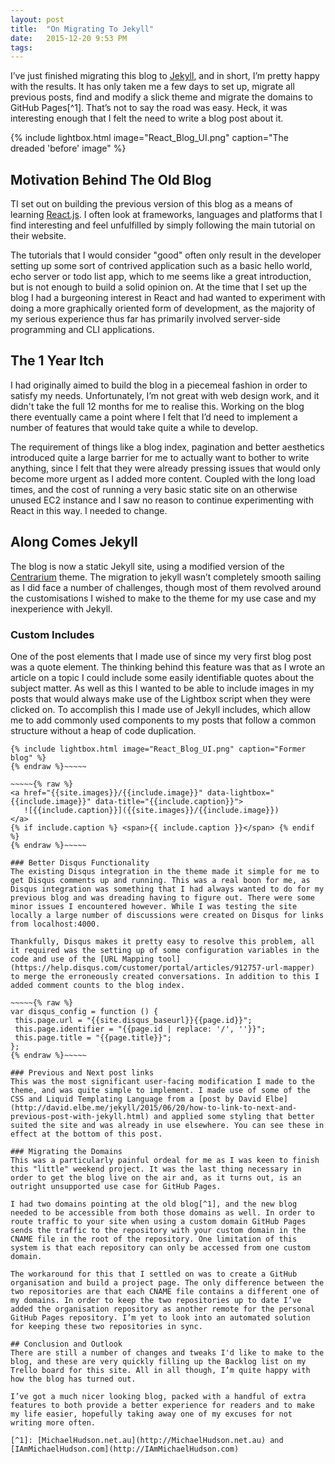 ```yaml
---
layout: post
title:  "On Migrating To Jekyll"
date:   2015-12-20 9:53 PM
tags:
---
```


I’ve just finished migrating this blog to [Jekyll](http://www.jekyllrb.com), and in short, I’m pretty happy with the results. It has only taken me a few days to set up, migrate all previous posts, find and modify a slick theme and migrate the domains to GitHub Pages[^1]. That’s not to say the road was easy. Heck, it was interesting enough that I felt the need to write a blog post about it.

{% include lightbox.html image="React_Blog_UI.png" caption="The dreaded 'before' image" %}

## Motivation Behind The Old Blog
TI set out on building the previous version of this blog as a means of learning [React.js](http://https://facebook.github.io/react/). I often look at frameworks, languages and platforms that I find interesting and feel unfulfilled by simply following the main tutorial on their website.

The tutorials that I would consider "good" often only result in the developer setting up some sort of contrived application such as a basic hello world, echo server or todo list app, which to me seems like a great introduction, but is not enough to build a solid opinion on. At the time that I set up the blog I had a burgeoning interest in React and had wanted to experiment with doing a more graphically oriented form of development, as the majority of my serious experience thus far has primarily involved server-side programming and CLI applications.

## The 1 Year Itch
I had originally aimed to build the blog in a piecemeal fashion in order to satisfy my needs. Unfortunately, I’m not great with web design work, and it didn't take the full 12 months for me to realise this. Working on the blog there eventually came a point where I felt that I’d need to implement a number of features that would take quite a while to develop.

The requirement of things like a blog index, pagination and better aesthetics introduced quite a large barrier for me to actually want to bother to write anything, since I felt that they were already pressing issues that would only become more urgent as I added more content. Coupled with the long load times, and the cost of running a very basic static site on an otherwise unused EC2 instance and I saw no reason to continue experimenting with React in this way. I needed to change.

## Along Comes Jekyll
The blog is now a static Jekyll site, using a modified version of the [Centrarium](http://www.bencentra.com/centrarium) theme. The migration to jekyll wasn’t completely smooth sailing as I did face a number of challenges, though most of them revolved around the customisations I wished to make to the theme for my use case and my inexperience with Jekyll.

### Custom Includes
One of the post elements that I made use of since my very first blog post was a quote element. The thinking behind this feature was that as I wrote an article on a topic I could include some easily identifiable quotes about the subject matter. As well as this I wanted to be able to include images in my posts that would always make use of the Lightbox script when they were clicked on. To accomplish this I made use of Jekyll includes, which allow me to add commonly used components to my posts that follow a common structure without a heap of code duplication.

~~~~~{% raw %}
{% include lightbox.html image="React_Blog_UI.png" caption="Former blog" %}
{% endraw %}~~~~~

~~~~~{% raw %}
<a href="{{site.images}}/{{include.image}}" data-lightbox="{{include.image}}" data-title="{{include.caption}}">
   ![{{include.caption}}]({{site.images}}/{{include.image}})
</a>
{% if include.caption %} <span>{{ include.caption }}</span> {% endif %}
{% endraw %}~~~~~

### Better Disqus Functionality
The existing Disqus integration in the theme made it simple for me to get Disqus comments up and running. This was a real boon for me, as Disqus integration was something that I had always wanted to do for my previous blog and was dreading having to figure out. There were some minor issues I encountered however. While I was testing the site locally a large number of discussions were created on Disqus for links from localhost:4000.

Thankfully, Disqus makes it pretty easy to resolve this problem, all it required was the setting up of some configuration variables in the code and use of the [URL Mapping tool](https://help.disqus.com/customer/portal/articles/912757-url-mapper) to merge the erroneously created conversations. In addition to this I added comment counts to the blog index.

~~~~~{% raw %}
var disqus_config = function () {
 this.page.url = "{{site.disqus_baseurl}}{{page.id}}";
 this.page.identifier = "{{page.id | replace: '/', ''}}";
 this.page.title = "{{page.title}}";
};
{% endraw %}~~~~~

### Previous and Next post links
This was the most significant user-facing modification I made to the theme, and was quite simple to implement. I made use of some of the CSS and Liquid Templating Language from a [post by David Elbe](http://david.elbe.me/jekyll/2015/06/20/how-to-link-to-next-and-previous-post-with-jekyll.html) and applied some styling that better suited the site and was already in use elsewhere. You can see these in effect at the bottom of this post.

### Migrating the Domains
This was a particularly painful ordeal for me as I was keen to finish this "little" weekend project. It was the last thing necessary in order to get the blog live on the air and, as it turns out, is an outright unsupported use case for GitHub Pages.

I had two domains pointing at the old blog[^1], and the new blog needed to be accessible from both those domains as well. In order to route traffic to your site when using a custom domain GitHub Pages sends the traffic to the repository with your custom domain in the CNAME file in the root of the repository. One limitation of this system is that each repository can only be accessed from one custom domain.

The workaround for this that I settled on was to create a GitHub organisation and build a project page. The only difference between the two repositories are that each CNAME file contains a different one of my domains. In order to keep the two repositories up to date I’ve added the organisation repository as another remote for the personal GitHub Pages repository. I’m yet to look into an automated solution for keeping these two repositories in sync.

## Conclusion and Outlook
There are still a number of changes and tweaks I'd like to make to the blog, and these are very quickly filling up the Backlog list on my Trello board for this site. All in all though, I’m quite happy with how the blog has turned out.

I’ve got a much nicer looking blog, packed with a handful of extra features to both provide a better experience for readers and to make my life easier, hopefully taking away one of my excuses for not writing more often.

[^1]: [MichaelHudson.net.au](http://MichaelHudson.net.au) and [IAmMichaelHudson.com](http://IAmMichaelHudson.com)
